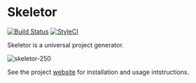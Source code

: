 # Skeletor

[![Build Status](https://travis-ci.org/dantleech/skeletor.svg?branch=master)](https://travis-ci.org/dantleech/skeletor)
[![StyleCI](https://styleci.io/repos/53805100/shield)](https://styleci.io/repos/53805100)

Skeletor is a universal project generator.

![skeletor-250](https://cloud.githubusercontent.com/assets/530801/13731008/6fc24402-e957-11e5-9a6b-a7077a988e60.png)

See the project [website](http://dantleech.github.io/skeletor/) for
installation and usage intstructions.
